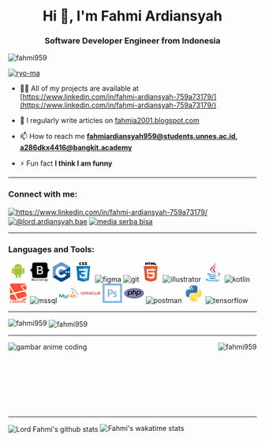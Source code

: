 <h1 align="center">Hi 👋, I'm Fahmi Ardiansyah</h1>
<h3 align="center">Software Developer Engineer from Indonesia</h3>

<p align="left"> <img src="https://komarev.com/ghpvc/?username=fahmi959&label=Profile%20views&color=0e75b6&style=flat" alt="fahmi959" /> </p>

<p align="left"> <a href="https://github.com/ryo-ma/github-profile-trophy"><img src="https://github-profile-trophy.vercel.app/?username=ryo-ma&theme=discord" alt="ryo-ma" /></a> </p>


- 👨‍💻 All of my projects are available at [https://www.linkedin.com/in/fahmi-ardiansyah-759a73179/](https://www.linkedin.com/in/fahmi-ardiansyah-759a73179/)

- 📝 I regularly write articles on [fahmia2001.blogspot.com](fahmia2001.blogspot.com)

- 📫 How to reach me **fahmiardiansyah959@students.unnes.ac.id, a286dkx4416@bangkit.academy**

- ⚡ Fun fact **I think I am funny**  
<hr>
<h3 align="left">Connect with me:</h3>
<p align="left">
<a href="https://linkedin.com/in/https://www.linkedin.com/in/fahmi-ardiansyah-759a73179/" target="blank"><img align="center" src="https://raw.githubusercontent.com/rahuldkjain/github-profile-readme-generator/master/src/images/icons/Social/linked-in-alt.svg" alt="https://www.linkedin.com/in/fahmi-ardiansyah-759a73179/" height="30" width="40" /></a>
<a href="https://instagram.com/@lord.ardiansyah.bae" target="blank"><img align="center" src="https://raw.githubusercontent.com/rahuldkjain/github-profile-readme-generator/master/src/images/icons/Social/instagram.svg" alt="@lord.ardiansyah.bae" height="30" width="40" /></a>
<a href="https://www.youtube.com/c/media serba bisa" target="blank"><img align="center" src="https://raw.githubusercontent.com/rahuldkjain/github-profile-readme-generator/master/src/images/icons/Social/youtube.svg" alt="media serba bisa" height="30" width="40" /></a>
</p><hr>

<h3 align="left">Languages and Tools:</h3>
<p align="left"> 
<img src="https://raw.githubusercontent.com/devicons/devicon/master/icons/android/android-original-wordmark.svg" alt="android" width="40" height="40"/>
<img src="https://raw.githubusercontent.com/devicons/devicon/master/icons/bootstrap/bootstrap-plain-wordmark.svg" alt="bootstrap" width="40" height="40"/>
<img src="https://raw.githubusercontent.com/devicons/devicon/master/icons/cplusplus/cplusplus-original.svg" alt="cplusplus" width="40" height="40"/>
<img src="https://raw.githubusercontent.com/devicons/devicon/master/icons/css3/css3-original-wordmark.svg" alt="css3" width="40" height="40"/>
<img src="https://www.vectorlogo.zone/logos/figma/figma-icon.svg" alt="figma" width="40" height="40"/>
<img src="https://www.vectorlogo.zone/logos/git-scm/git-scm-icon.svg" alt="git" width="40" height="40"/>
<img src="https://raw.githubusercontent.com/devicons/devicon/master/icons/html5/html5-original-wordmark.svg" alt="html5" width="40" height="40"/>
<img src="https://www.vectorlogo.zone/logos/adobe_illustrator/adobe_illustrator-icon.svg" alt="illustrator" width="40" height="40"/>
<img src="https://raw.githubusercontent.com/devicons/devicon/master/icons/java/java-original.svg" alt="java" width="40" height="40"/>
<img src="https://www.vectorlogo.zone/logos/kotlinlang/kotlinlang-icon.svg" alt="kotlin" width="40" height="40"/>
<img src="https://raw.githubusercontent.com/devicons/devicon/master/icons/laravel/laravel-plain-wordmark.svg" alt="laravel" width="40" height="40"/>
<img src="https://www.svgrepo.com/show/303229/microsoft-sql-server-logo.svg" alt="mssql" width="40" height="40"/>
<img src="https://raw.githubusercontent.com/devicons/devicon/master/icons/mysql/mysql-original-wordmark.svg" alt="mysql" width="40" height="40"/>
<img src="https://raw.githubusercontent.com/devicons/devicon/master/icons/oracle/oracle-original.svg" alt="oracle" width="40" height="40"/>
<img src="https://raw.githubusercontent.com/devicons/devicon/master/icons/photoshop/photoshop-line.svg" alt="photoshop" width="40" height="40"/>
<img src="https://raw.githubusercontent.com/devicons/devicon/master/icons/php/php-original.svg" alt="php" width="40" height="40"/>
<img src="https://www.vectorlogo.zone/logos/getpostman/getpostman-icon.svg" alt="postman" width="40" height="40"/>
<img src="https://raw.githubusercontent.com/devicons/devicon/master/icons/python/python-original.svg" alt="python" width="40" height="40"/>
<img src="https://www.vectorlogo.zone/logos/tensorflow/tensorflow-icon.svg" alt="tensorflow" width="40" height="40"/>
</p><hr>


<p><img align="left" src="https://github-readme-stats.vercel.app/api/top-langs?username=fahmi959&show_icons=true&locale=en&layout=compact&include_all_commits=true&theme=defaultk&langs_count=30" alt="fahmi959"/></p>


<p>&nbsp;<img align="center" src="https://github-readme-stats.vercel.app/api?username=fahmi959&show_icons=true&locale=en&include_all_commits=true&theme=default" alt="fahmi959" /></p><hr>


<p><img align="right" src="https://github-readme-streak-stats.herokuapp.com/?user=fahmi959&theme=default" alt="fahmi959" /> 
<img align= "left" alt ="gambar anime coding" width ="295" src="https://developers.giphy.com/branch/master/static/api-512d36c09662682717108a38bbb5c57d.gif"></p>
<br><br><br><br><br><br><br><br><hr>

<img align="center" src="https://camo.githubusercontent.com/63e139de7f45aefce7d07918c19e935fd40e5c0b9bdad27f63aa1645ef0581be/68747470733a2f2f6769746875622d726561646d652d73746174732e76657263656c2e6170702f6170693f757365726e616d653d616e7572616768617a72612673686f775f69636f6e733d7472756526696e636c7564655f616c6c5f636f6d6d6974733d74727565267468656d653d627565667926686964655f626f726465723d74727565" alt="Lord Fahmi's github stats" data-canonical-src="https://github-readme-stats.vercel.app/api?username=fahmi959&amp;show_icons=true&amp;include_all_commits=true&amp;theme=buefy&amp;hide_border=true" style="max-width: 100%;">

<img src="https://camo.githubusercontent.com/6f7852c8e9f6d9ab3431e3e3bcd1b177a26db0565cd0d91616ef489ac436a1f2/68747470733a2f2f6769746875622d726561646d652d73746174732e76657263656c2e6170702f6170692f77616b6174696d653f757365726e616d653d4861726c6f6b266c61796f75743d636f6d70616374" alt="Fahmi's wakatime stats" data-canonical-src="https://github-readme-stats.vercel.app/api/wakatime?username=fahmi959&amp;layout=compact" style="max-width: 100%;">


